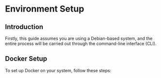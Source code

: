 # Environment Setup

## Introduction
Firstly, this guide assumes you are using a Debian-based system, and the entire process will be carried out through the command-line interface (CLI).

## Docker Setup
To set up Docker on your system, follow these steps:

